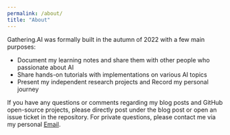 ```yaml
---
permalink: /about/
title: "About"
---
```


Gathering.AI was formally built in the autumn of 2022 with a few main purposes: 
* Document my learning notes and share them with other people who passionate about AI
* Share hands-on tutorials with implementations on various AI topics
* Present my independent research projects and Record my personal journey

If you have any questions or comments regarding my blog posts and GitHub open-source projects, please directly post under the blog post or open an issue ticket in the repository. For private questions, please contact me via my personal [Email](mailto:lhkhiem28@gmail.com). 